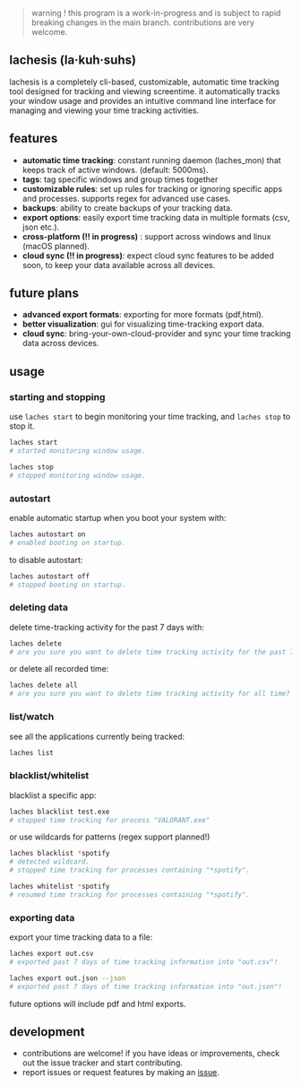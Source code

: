 > warning ! this program is a work-in-progress and is subject to rapid breaking changes in the main branch. contributions are very welcome.


## lachesis (la·kuh·suhs)
lachesis is a completely cli-based, customizable, automatic time tracking tool designed for tracking and viewing screentime. it automatically tracks your window usage and provides an intuitive command line interface for managing and viewing your time tracking activities. 

## features
- **automatic time tracking**: constant running daemon (laches_mon) that keeps track of active windows. (default: 5000ms).
- **tags**: tag specific windows and group times together
- **customizable rules**: set up rules for tracking or ignoring specific apps and processes. supports regex for advanced use cases.
- **backups**: ability to create backups of your tracking data.
- **export options**: easily export time tracking data in multiple formats (csv, json etc.).
- **cross-platform (!! in progress)** : support across windows and linux (macOS planned).
- **cloud sync (!! in progress)**: expect cloud sync features to be added soon, to keep your data available across all devices. 

## future plans
- **advanced export formats**: exporting for more formats (pdf,html).
- **better visualization**: gui for visualizing time-tracking export data.
- **cloud sync**: bring-your-own-cloud-provider and sync your time tracking data across devices.

## usage
### starting and stopping
use `laches start` to begin monitoring your time tracking, and `laches stop` to stop it.
```bash
laches start
# started monitoring window usage.

laches stop
# stopped monitoring window usage.
```

### autostart
enable automatic startup when you boot your system with:
```bash
laches autostart on
# enabled booting on startup.
```
to disable autostart:
```bash
laches autostart off
# stopped booting on startup.
```

### deleting data
delete time-tracking activity for the past 7 days with:
```bash
laches delete
# are you sure you want to delete time tracking activity for the past 7 days? (y/N)
```
or delete all recorded time:
```bash
laches delete all
# are you sure you want to delete time tracking activity for all time? (y/N)
```

### list/watch
see all the applications currently being tracked:
```bash
laches list
```

### blacklist/whitelist
blacklist a specific app:
```bash
laches blacklist test.exe
# stopped time tracking for process "VALORANT.exe"
```

or use wildcards for patterns (regex support planned!)
```bash
laches blacklist *spotify
# detected wildcard.
# stopped time tracking for processes containing "*spotify".

laches whitelist *spotify
# resumed time tracking for processes containing "*spotify".
```

### exporting data
export your time tracking data to a file:
```bash
laches export out.csv
# exported past 7 days of time tracking information into "out.csv"!

laches export out.json --json
# exported past 7 days of time tracking information into "out.json"!
```
future options will include pdf and html exports.

## development
- contributions are welcome! if you have ideas or improvements, check out the issue tracker and start contributing.
- report issues or request features by making an [issue](https://github.com/ibra/lachesis/issues/new?template=Blank+issue).
